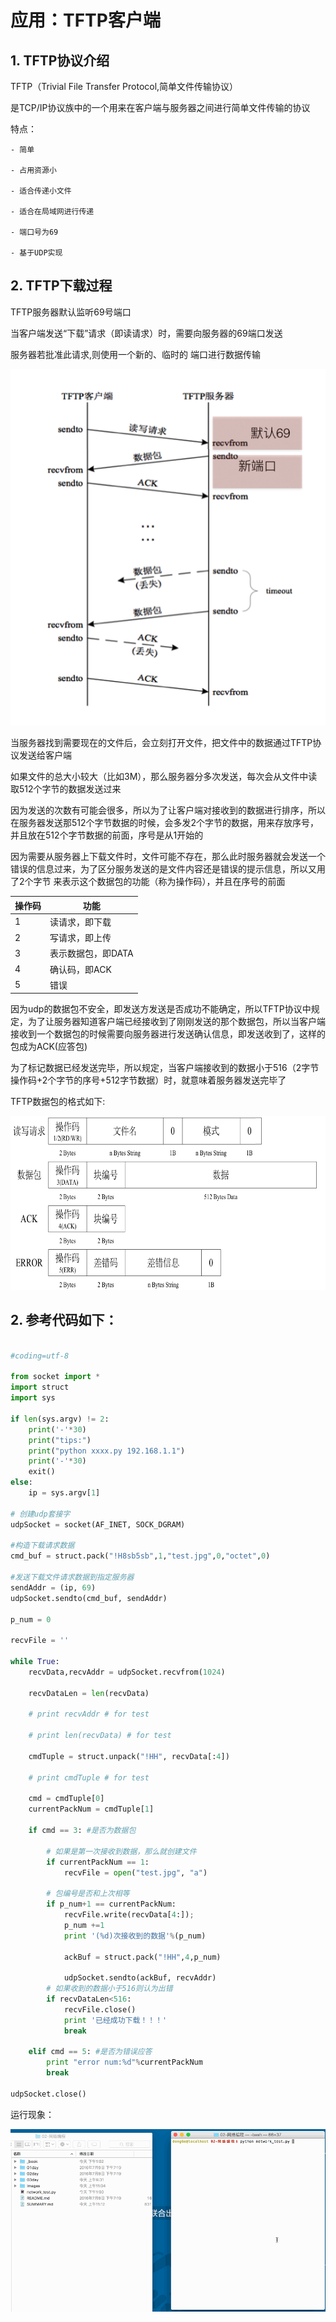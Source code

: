# 应用：TFTP客户端

## 1. TFTP协议介绍

TFTP（Trivial File Transfer Protocol,简单文件传输协议）

是TCP/IP协议族中的一个用来在客户端与服务器之间进行简单文件传输的协议

特点：

    - 简单
    
    - 占用资源小
    
    - 适合传递小文件
    
    - 适合在局域网进行传递
    
    - 端口号为69
    
    - 基于UDP实现
    
## 2. TFTP下载过程

TFTP服务器默认监听69号端口

当客户端发送“下载”请求（即读请求）时，需要向服务器的69端口发送

服务器若批准此请求,则使用一个新的、临时的 端口进行数据传输

![](/assets/Snip20160902_143.png)

当服务器找到需要现在的文件后，会立刻打开文件，把文件中的数据通过TFTP协议发送给客户端

如果文件的总大小较大（比如3M），那么服务器分多次发送，每次会从文件中读取512个字节的数据发送过来

因为发送的次数有可能会很多，所以为了让客户端对接收到的数据进行排序，所以在服务器发送那512个字节数据的时候，会多发2个字节的数据，用来存放序号，并且放在512个字节数据的前面，序号是从1开始的

因为需要从服务器上下载文件时，文件可能不存在，那么此时服务器就会发送一个错误的信息过来，为了区分服务发送的是文件内容还是错误的提示信息，所以又用了2个字节 来表示这个数据包的功能（称为操作码），并且在序号的前面

|操作码|功能|
| - | - |
|1|读请求，即下载|
|2|写请求，即上传|
|3|表示数据包，即DATA|
|4|确认码，即ACK|
|5|错误|

因为udp的数据包不安全，即发送方发送是否成功不能确定，所以TFTP协议中规定，为了让服务器知道客户端已经接收到了刚刚发送的那个数据包，所以当客户端接收到一个数据包的时候需要向服务器进行发送确认信息，即发送收到了，这样的包成为ACK(应答包)

为了标记数据已经发送完毕，所以规定，当客户端接收到的数据小于516（2字节操作码+2个字节的序号+512字节数据）时，就意味着服务器发送完毕了

TFTP数据包的格式如下:

![](/assets/11122.png)

## 2. 参考代码如下：

```python

#coding=utf-8

from socket import *
import struct
import sys

if len(sys.argv) != 2:
    print('-'*30)
    print("tips:")
    print("python xxxx.py 192.168.1.1")
    print('-'*30)
    exit()
else:
    ip = sys.argv[1]

# 创建udp套接字
udpSocket = socket(AF_INET, SOCK_DGRAM)

#构造下载请求数据
cmd_buf = struct.pack("!H8sb5sb",1,"test.jpg",0,"octet",0)

#发送下载文件请求数据到指定服务器
sendAddr = (ip, 69)
udpSocket.sendto(cmd_buf, sendAddr)

p_num = 0

recvFile = ''

while True:
    recvData,recvAddr = udpSocket.recvfrom(1024)

    recvDataLen = len(recvData)

    # print recvAddr # for test

    # print len(recvData) # for test

    cmdTuple = struct.unpack("!HH", recvData[:4])

    # print cmdTuple # for test

    cmd = cmdTuple[0]
    currentPackNum = cmdTuple[1]        

    if cmd == 3: #是否为数据包

        # 如果是第一次接收到数据，那么就创建文件
        if currentPackNum == 1:
            recvFile = open("test.jpg", "a")

        # 包编号是否和上次相等
        if p_num+1 == currentPackNum:
            recvFile.write(recvData[4:]);
            p_num +=1
            print '(%d)次接收到的数据'%(p_num)

            ackBuf = struct.pack("!HH",4,p_num)

            udpSocket.sendto(ackBuf, recvAddr)
        # 如果收到的数据小于516则认为出错
        if recvDataLen<516:
            recvFile.close()
            print '已经成功下载！！！'
            break

    elif cmd == 5: #是否为错误应答
        print "error num:%d"%currentPackNum
        break

udpSocket.close()

```

运行现象：

![](/assets/02-就业班-02-10.gif)
